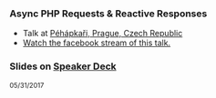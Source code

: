 ### Async PHP Requests & Reactive Responses
 
 * Talk at [Péhápkaři, Prague, Czech Republic](https://pehapkari.cz)
 * [Watch the facebook stream of this talk.](https://www.facebook.com/pehapkari/videos/vl.283102815484240/1352878634761943/) 
  
### Slides on [Speaker Deck](https://speakerdeck.com/hollodotme)

<script async class="speakerdeck-embed" data-id="fdf6f868a6d9471bae9cd60d110429e8" data-ratio="1.77777777777778" src="//speakerdeck.com/assets/embed.js"></script>

<small>05/31/2017</small>
